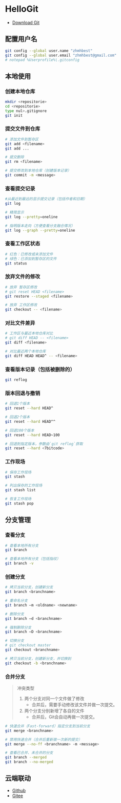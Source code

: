 # HelloGit

- [Download Git](https://git-scm.com/downloads/)

## 配置用户名

```bash
git config --global user.name "zhmhbest"
git config --global user.email "zhmhbest@gmail.com"
# notepad %Userprofile%\.gitconfig
```

## 本地使用

### 创建本地仓库
    
```bash
mkdir <repositorie>
cd <repositorie>
type nul>.gitignore
git init
```

### 提交文件到仓库

```bash
# 添加文件到暂存区
git add <filename>
git add ...

# 提交删除
git rm <filename>

# 提交修改到本地仓库（创建版本记录）
git commit -m <message>
```

### 查看提交记录

```bash
#从最近到最远的显示提交记录（包括作者和日期）
git log

# 精简显示
git log --pretty=oneline

# 指明版本走向（方便查看分支融合情况）
git log --graph --pretty=oneline
```

### 查看工作区状态

```bash
# 红色：已修改或未添加文件
# 绿色：已添加到暂存区的文件
git status
```

### 放弃文件的修改

```bash
# 放弃 暂存区修改
# git reset HEAD <filename>
git restore --staged <filename> 

# 放弃 工作区修改
git checkout -- <filename>
```

### 对比文件差异

```bash
# 工作区与最近本地仓库对比
# git diff HEAD -- <filename>
git diff <filename>

# 对比最近两个本地仓库
git diff HEAD HEAD^ -- <filename>
```

### 查看版本记录（包括被删除的）

```bash
git reflog
```

### 版本回退与撤销

```bash
# 回退1个版本
git reset --hard HEAD^

# 回退2个版本
git reset --hard HEAD^^

# 回退100个版本
git reset --hard HEAD~100

# 回退到指定版本，参数由`git reflog`获取
git reset --hard <7bitcode>
```

### 工作现场

```bash
# 保存工作现场
git stash

# 列出保存的工作现场
git stash list

# 恢复工作现场
git stash pop
```

## 分支管理

### 查看分支

```bash
# 查看本地所有分支
git branch

# 查看本地所有分支（包括指纹）
git branch -v
```

### 创建分支

```bash
# 拷贝当前分支，创建新分支
git branch <branchname>

# 重命名分支
git branch –m <oldname> <newname>

# 删除分支
git branch –d <branchname>

# 强制删除分支
git branch –D <branchname>

# 切换分支
# git checkout master
git checkout <branchname>

# 拷贝当前分支，创建新分支，并切换到
git checkout -b <branchname>
```

### 合并分支

>冲突类型
>1. 两个分支对同一个文件做了修改
>    - 合并后，需要手动修改该文件并做一次提交。
>2. 两个分支分别新增了各自的文件
>    - 合并后，Git会自动再做一次提交。

```bash
# 快速合并（Fast-forward）指定分支到当前分支
git merge <branchname>

# 禁用快速合并（合并后重新做一次新的提交）
git merge --no-ff <branchname> -m <message>

# 查看已合并、未合并的分支
git branch --merged
git branch --no-merged
```
 
## 云端联动

- [Github](https://github.com)
- [Gitee](https://gitee.com/)


